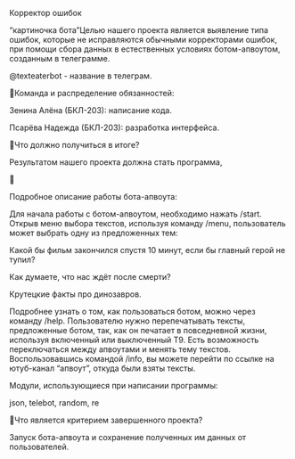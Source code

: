 Корректор ошибок

“картиночка бота”Целью нашего проекта является выявление типа ошибок, которые не исправляются обычными корректорами ошибок, при помощи сбора данных в естественных условиях ботом-апвоутом, созданным в телеграмме.

@texteaterbot - название в телеграм.

:information_desk_person:Команда и распределение обязанностей:

Зенина Алёна (БКЛ-203): написание кода.

Псарёва Надежда (БКЛ-203): разработка интерфейса.
 
:dart:Что должно получиться в итоге?

Результатом нашего проекта должна стать программа,

:memo:

Подробное описание работы бота-апвоута:

Для начала работы с ботом-апвоутом, необходимо нажать /start. Открыв меню выбора  текстов, используя команду /menu, пользователь может выбрать одну из предложенных тем:

Какой бы фильм закончился спустя 10 минут, если бы главный герой не тупил?

Как думаете, что нас ждёт после смерти?

Крутецкие факты про динозавров. 

Подробнее узнать о том, как пользоваться ботом, можно через команду /help. Пользователю нужно перепечатывать тексты, предложенные ботом, так, как он печатает в повседневной жизни, используя включенный или выключенный Т9. Есть возможность переключаться между апвоутами и менять тему текстов. Воспользовавшись командой /info, вы можете перейти по ссылке на ютуб-канал “апвоут”, откуда были взяты тексты.
 
Модули, использующиеся при написании программы:  

json, telebot, random, re

:star2:Что является критерием завершенного проекта?

Запуск бота-апвоута и сохранение полученных им данных от пользователей.
